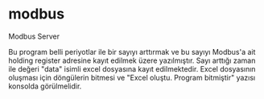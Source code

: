 # modbus
Modbus Server

Bu program belli periyotlar ile bir sayıyı arttırmak ve bu sayıyı Modbus'a ait holding register adresine kayıt edilmek üzere yazılmıştır.
Sayı arttığı zaman ile değeri "data" isimli excel dosyasına kayıt edilmektedir. Excel dosyasının oluşması için döngülerin bitmesi ve "Excel oluştu. Program bitmiştir" yazısı konsolda görülmelidir.
